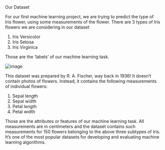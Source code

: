  Our Dataset

For our first machine learning project, we are trying to predict the type of Iris flower, using some measurements of the flower. There are 3 types of Iris flowers we are considering in our dataset
1.	Iris Versicolor
2.	Iris Setosa
3.	Iris Virginica

Those are the ‘labels’ of our machine learning task.

![image](https://github.com/user-attachments/assets/4a2f908c-1125-4199-89ca-a23457aa1a8c)

This dataset was prepared by R. A. Fischer, way back in 1936! It doesn’t contain photos of flowers. Instead, it contains the following measurements of individual flowers:
1.	Sepal length
2.	Sepal width
3.	Petal length
4.	Petal width

Those are the attributes or features of our machine learning task. All measurements are in centimeters and the dataset contains such measurements for 150 flowers belonging to the above three subtypes of Iris. It’s one of the most popular datasets for developing and evaluating machine learning algorithms. 
